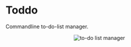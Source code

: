 Toddo
======

Commandline to-do-list manager.


<p align="center">
  <img src="https://github.com/voussoir/else/blob/master/.GitImages/toddo01.png?raw=true" alt="to-do list manager"/>
</p>